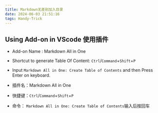 ```yaml
---
title: Markdown无差别加入目录
date: 2024-06-03 21:51:16
tags: Handy-Trick
---
```


## Using Add-on in VScode 使用插件
* Add-on Name : Markdown All in One
* Shortcut to generate Table Of Content: `Ctrl`/`Command`+`Shift`+`P`
* Input `Markdown All in One: Create Table of Contents` and then Press Enter on keyboard.

* 插件名：Markdown All in One
* 快捷键：`Ctrl`/`Command`+`Shift`+`P`
* 命令： `Markdown All in One: Create Table of Contents`输入后按回车